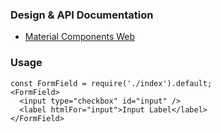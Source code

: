 ### Design & API Documentation

- [Material Components Web](https://material.io/components/web/catalog/input-controls/form-fields/)

### Usage

```
const FormField = require('./index').default;
<FormField>
  <input type="checkbox" id="input" />
  <label htmlFor="input">Input Label</label>
</FormField>
```